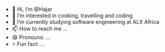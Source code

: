 - 👋 Hi, I’m @Hajar
- 👀 I’m interested in cooking, travelling and coding
- 🌱 I’m currently studying software engineering at ALX Africa
- 📫 How to reach me ...
- 😄 Pronouns: ...
- ⚡ Fun fact: ...


